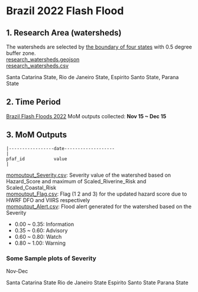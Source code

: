 # Brazil 2022 Flash Flood
## 1. Research Area (watersheds)
The watersheds are selected by [the boundary of four states](Brazil_four_states.geojson) with 0.5 degree buffer zone.  
[research_watersheds.geojson](research_watersheds.geojson)  
[research_watersheds.csv](research_watersheds.csv)

Santa Catarina State, Rio de Janeiro State, Espirito Santo State, Parana State

## 2. Time Period 
[Brazil Flash Floods 2022](https://reliefweb.int/report/brazil/brazil-floods-and-landslides-inmet-civil-defense-santa-catarina-civil-defense-parana-floodlist-media-echo-daily-flash-6-december-2022) 
MoM outputs collected: **Nov 15 ~ Dec 15**
## 3. MoM Outputs

```
|-----------------date-------------------
|
pfaf_id           value
|
```
[momoutput_Severity.csv](momoutput_Severity.csv): Severity value of the watershed based on Hazard_Score and maximum of Scaled_Riverine_Risk and Scaled_Coastal_Risk    
[momoutput_Flag.csv](momoutput_Flag.csv): Flag (1 2 and 3) for the updated hazard score due to HWRF DFO and VIIRS respectively   
[momoutput_Alert.csv](momoutput_Alert.csv): Flood alert generated for the watershed based on the Severity 
* 0.00 ~ 0.35: Information
* 0.35 ~ 0.60: Advisory
* 0.60 ~ 0.80: Watch
* 0.80 ~ 1.00: Warning 
### Some Sample plots of Severity
Nov-Dec

Santa Catarina State
Rio de Janeiro State
Espirito Santo State
Parana State
